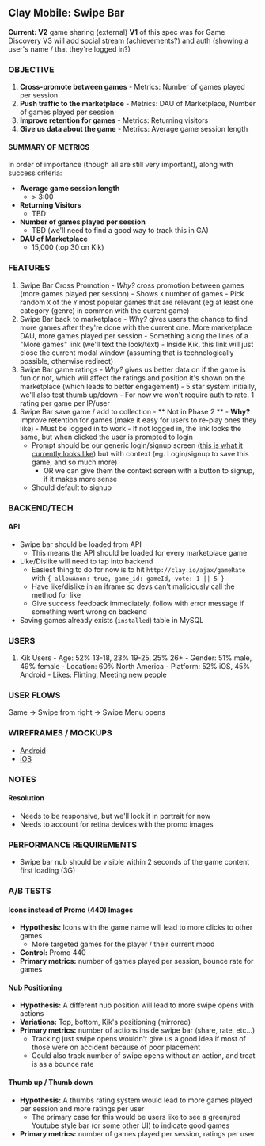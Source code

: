 ## Clay Mobile: Swipe Bar

**Current: V2** game sharing (external)
**V1** of this spec was for Game Discovery
V3 will add social stream (achievements?) and auth (showing a user's name / that they're logged in?)

### OBJECTIVE

  1. **Cross-promote between games**
    - Metrics: Number of games played per session
  2. **Push traffic to the marketplace**
    - Metrics: DAU of Marketplace, Number of games played per session
  3. **Improve retention for games**
    - Metrics: Returning visitors
  4. **Give us data about the game**
    - Metrics: Average game session length

#### SUMMARY OF METRICS

In order of importance (though all are still very important), along with success criteria:
  - **Average game session length**
    - \> 3:00
  - **Returning Visitors**
    - TBD
  - **Number of games played per session**
    - TBD (we'll need to find a good way to track this in GA)
  - **DAU of Marketplace**
    - 15,000 (top 30 on Kik)

### FEATURES

  1. Swipe Bar Cross Promotion
    - *Why?* cross promotion between games (more games played per session)
    - Shows `X` number of games
    - Pick random `X` of the `Y` most popular games that are relevant (eg at least one category (genre) in common with the current game)
  2. Swipe Bar back to marketplace
    - *Why?* gives users the chance to find more games after they're done with the current one. More marketplace DAU, more games played per session
    - Something along the lines of a "More games" link (we'll text the look/text)
    - Inside Kik, this link will just close the current modal window (assuming that is technologically possible, otherwise redirect)
  3. Swipe Bar game ratings
    - *Why?* gives us better data on if the game is fun or not, which will affect the ratings and position it's shown on the marketplace (which leads to better engagement)
    - 5 star system initially, we'll also test thumb up/down
    - For now we won't require auth to rate. 1 rating per game per IP/user
  4. Swipe Bar save game / add to collection
    - ** Not in Phase 2 **
    - **Why?** Improve retention for games (make it easy for users to re-play ones they like)
    - Must be logged in to work
    - If not logged in, the link looks the same, but when clicked the user is prompted to login
      - Prompt should be our generic login/signup screen ([this is what it currently looks like](http://grab.by/zO26)) but with context (eg. Login/signup to save this game, and so much more)
        - OR we can give them the context screen with a button to signup, if it makes more sense
      - Should default to signup

### BACKEND/TECH
#### API
  - Swipe bar should be loaded from API
    - This means the API should be loaded for every marketplace game
  - Like/Dislike will need to tap into backend
    - Easiest thing to do for now is to hit `http://clay.io/ajax/gameRate` with `{ allowAnon: true, game_id: gameId, vote: 1 || 5 }`
    - Have like/dislike in an iframe so devs can't maliciously call the method for like
    - Give success feedback immediately, follow with error message if something went wrong on backend
  - Saving games already exists (`installed`) table in MySQL

### USERS
  1. Kik Users
    - Age: 52% 13-18, 23% 19-25, 25% 26+
    - Gender: 51% male, 49% female
    - Location: 60% North America
    - Platform: 52% iOS, 45% Android
    - Likes: Flirting, Meeting new people

### USER FLOWS
Game -> Swipe from right -> Swipe Menu opens

### WIREFRAMES / MOCKUPS
  - [Android](https://drive.google.com/a/clay.io/file/d/0B6lT1VqTB05reGlSSkZWZWk0VVk/edit?usp=sharing)
  - [iOS](https://drive.google.com/a/clay.io/file/d/0B6lT1VqTB05rZ3RVSl9Wb3QtTE0/edit?usp=sharing)

### NOTES
#### Resolution
  - Needs to be responsive, but we'll lock it in portrait for now
  - Needs to account for retina devices with the promo images

### PERFORMANCE REQUIREMENTS
  - Swipe bar nub should be visible within 2 seconds of the game content first loading (3G)

### A/B TESTS

#### Icons instead of Promo (440) Images

  - **Hypothesis:** Icons with the game name will lead to more clicks to other games
    - More targeted games for the player / their current mood
  - **Control:** Promo 440
  - **Primary metrics:** number of games played per session, bounce rate for games

#### Nub Positioning

  - **Hypothesis:** A different nub position will lead to more swipe opens with actions
  - **Variations:** Top, bottom, Kik's positioning (mirrored)
  - **Primary metrics:** number of actions inside swipe bar (share, rate, etc...)
    - Tracking just swipe opens wouldn't give us a good idea if most of those were on accident because of poor placement
    - Could also track number of swipe opens without an action, and treat is as a bounce rate

#### Thumb up / Thumb down

  - **Hypothesis:** A thumbs rating system would lead to more games played per session and more ratings per user
    - The primary case for this would be users like to see a green/red Youtube style bar (or some other UI) to indicate good games
  - **Primary metrics:** number of games played per session, ratings per user
